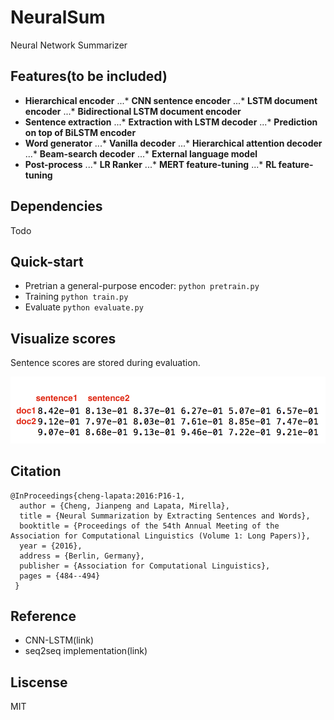 # NeuralSum
Neural Network Summarizer

## Features(to be included)
* **Hierarchical encoder**
...* **CNN sentence encoder**
...* **LSTM document encoder**
...* **Bidirectional LSTM document encoder**
* **Sentence extraction**
...* **Extraction with LSTM decoder**
...* **Prediction on top of BiLSTM encoder**
* **Word generator**
...* **Vanilla decoder**
...* **Hierarchical attention decoder**
...* **Beam-search decoder**
...* **External language model**
* **Post-process**
...* **LR Ranker**
...* **MERT feature-tuning**
...* **RL feature-tuning**

## Dependencies
Todo

## Quick-start
* Pretrian a general-purpose encoder: ```python pretrain.py```
* Training ```python train.py```
* Evaluate ```python evaluate.py```

## Visualize scores
Sentence scores are stored during evaluation.

![score.png](./assets/score.png)


## Citation
```
@InProceedings{cheng-lapata:2016:P16-1, 
  author = {Cheng, Jianpeng and Lapata, Mirella}, 
  title = {Neural Summarization by Extracting Sentences and Words}, 
  booktitle = {Proceedings of the 54th Annual Meeting of the Association for Computational Linguistics (Volume 1: Long Papers)}, 
  year = {2016}, 
  address = {Berlin, Germany}, 
  publisher = {Association for Computational Linguistics}, 
  pages = {484--494} 
 }
```
## Reference
* CNN-LSTM(link)
* seq2seq implementation(link)

## Liscense
MIT
